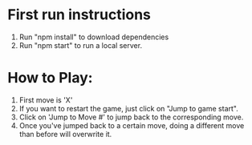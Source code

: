 # First run instructions
1. Run "npm install" to download dependencies
2. Run "npm start" to run a local server.


# How to Play:
1. First move is 'X'
2. If you want to restart the game, just click on "Jump to game start".
3. Click on 'Jump to Move #' to jump back to the corresponding move.
4. Once you've jumped back to a certain move, doing a different move than before will overwrite it.
